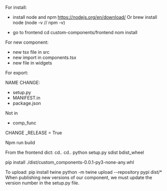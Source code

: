 For install:
  - install node and npm https://nodejs.org/en/download/
       Or brew install node (node -v // npm -v)

  - go to frontend
	cd custom-components/frontend
	nom install

For new component:
 - new tsx file in src
 - new import in components.tsx
 - new file in widgets


For export:

NAME CHANGE:
 - setup.py
 - MANIFEST.in
 - package.json


Not in
 - comp_func

CHANGE _RELEASE = True

Npm run build

From the frontend dict: 
cd.. 
cd..
python setup.py sdist bdist_wheel

pip install ./dist/custom_components-0.0.1-py3-none-any.whl

To upload:
pip install twine
python -m twine upload --repository pypi dist/*
When publishing new versions of our component, we must update the version number in the setup.py file.